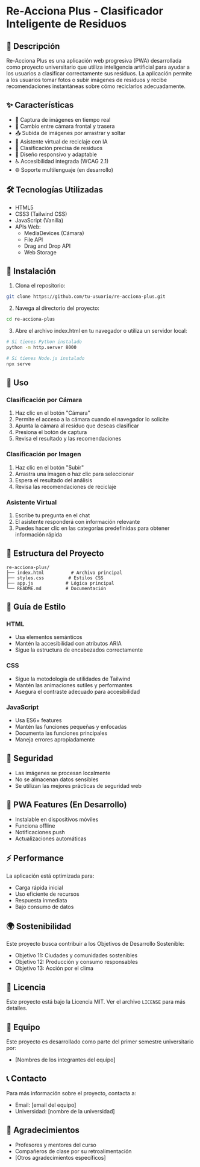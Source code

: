 # Re-Acciona Plus - Clasificador Inteligente de Residuos

## 🌱 Descripción

Re-Acciona Plus es una aplicación web progresiva (PWA) desarrollada como proyecto universitario que utiliza inteligencia artificial para ayudar a los usuarios a clasificar correctamente sus residuos. La aplicación permite a los usuarios tomar fotos o subir imágenes de residuos y recibe recomendaciones instantáneas sobre cómo reciclarlos adecuadamente.

## ✨ Características

- 📸 Captura de imágenes en tiempo real
- 🔄 Cambio entre cámara frontal y trasera
- 📤 Subida de imágenes por arrastrar y soltar
- 🤖 Asistente virtual de reciclaje con IA
- 🎯 Clasificación precisa de residuos
- 📱 Diseño responsivo y adaptable
- ♿ Accesibilidad integrada (WCAG 2.1)
- 🌐 Soporte multilenguaje (en desarrollo)

## 🛠️ Tecnologías Utilizadas

- HTML5
- CSS3 (Tailwind CSS)
- JavaScript (Vanilla)
- APIs Web:
  - MediaDevices (Cámara)
  - File API
  - Drag and Drop API
  - Web Storage

## 🚀 Instalación

1. Clona el repositorio:
```bash
git clone https://github.com/tu-usuario/re-acciona-plus.git
```

2. Navega al directorio del proyecto:
```bash
cd re-acciona-plus
```

3. Abre el archivo index.html en tu navegador o utiliza un servidor local:
```bash
# Si tienes Python instalado
python -m http.server 8000

# Si tienes Node.js instalado
npx serve
```

## 📖 Uso

### Clasificación por Cámara

1. Haz clic en el botón "Cámara"
2. Permite el acceso a la cámara cuando el navegador lo solicite
3. Apunta la cámara al residuo que deseas clasificar
4. Presiona el botón de captura
5. Revisa el resultado y las recomendaciones

### Clasificación por Imagen

1. Haz clic en el botón "Subir"
2. Arrastra una imagen o haz clic para seleccionar
3. Espera el resultado del análisis
4. Revisa las recomendaciones de reciclaje

### Asistente Virtual

1. Escribe tu pregunta en el chat
2. El asistente responderá con información relevante
3. Puedes hacer clic en las categorías predefinidas para obtener información rápida

## 🔧 Estructura del Proyecto

```
re-acciona-plus/
├── index.html          # Archivo principal
├── styles.css         # Estilos CSS
├── app.js            # Lógica principal
└── README.md         # Documentación
```

## 📝 Guía de Estilo

### HTML
- Usa elementos semánticos
- Mantén la accesibilidad con atributos ARIA
- Sigue la estructura de encabezados correctamente

### CSS
- Sigue la metodología de utilidades de Tailwind
- Mantén las animaciones sutiles y performantes
- Asegura el contraste adecuado para accesibilidad

### JavaScript
- Usa ES6+ features
- Mantén las funciones pequeñas y enfocadas
- Documenta las funciones principales
- Maneja errores apropiadamente

## 🔐 Seguridad

- Las imágenes se procesan localmente
- No se almacenan datos sensibles
- Se utilizan las mejores prácticas de seguridad web

## 📱 PWA Features (En Desarrollo)

- Instalable en dispositivos móviles
- Funciona offline
- Notificaciones push
- Actualizaciones automáticas

## ⚡ Performance

La aplicación está optimizada para:
- Carga rápida inicial
- Uso eficiente de recursos
- Respuesta inmediata
- Bajo consumo de datos

## 🌍 Sostenibilidad

Este proyecto busca contribuir a los Objetivos de Desarrollo Sostenible:
- Objetivo 11: Ciudades y comunidades sostenibles
- Objetivo 12: Producción y consumo responsables
- Objetivo 13: Acción por el clima

## 📄 Licencia

Este proyecto está bajo la Licencia MIT. Ver el archivo `LICENSE` para más detalles.

## 👥 Equipo

Este proyecto es desarrollado como parte del primer semestre universitario por:
- [Nombres de los integrantes del equipo]

## 📞 Contacto

Para más información sobre el proyecto, contacta a:
- Email: [email del equipo]
- Universidad: [nombre de la universidad]

## 🙏 Agradecimientos

- Profesores y mentores del curso
- Compañeros de clase por su retroalimentación
- [Otros agradecimientos específicos]
